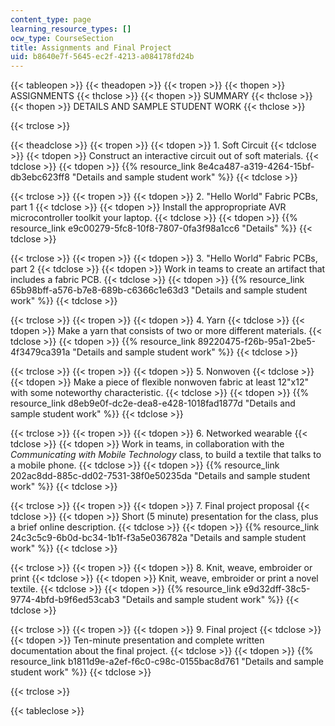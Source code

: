 ```yaml
---
content_type: page
learning_resource_types: []
ocw_type: CourseSection
title: Assignments and Final Project
uid: b8640e7f-5645-ec2f-4213-a084178fd24b
---
```


{{< tableopen >}}
{{< theadopen >}}
{{< tropen >}}
{{< thopen >}}
ASSIGNMENTS
{{< thclose >}}
{{< thopen >}}
SUMMARY
{{< thclose >}}
{{< thopen >}}
DETAILS AND SAMPLE STUDENT WORK
{{< thclose >}}

{{< trclose >}}

{{< theadclose >}}
{{< tropen >}}
{{< tdopen >}}
1\. Soft Circuit
{{< tdclose >}}
{{< tdopen >}}
Construct an interactive circuit out of soft materials.
{{< tdclose >}}
{{< tdopen >}}
{{% resource_link 8e4ca487-a319-4264-15bf-db3ebc623ff8 "Details and sample student work" %}}
{{< tdclose >}}

{{< trclose >}}
{{< tropen >}}
{{< tdopen >}}
2\. "Hello World" Fabric PCBs, part 1
{{< tdclose >}}
{{< tdopen >}}
Install the appropropriate AVR microcontroller toolkit your laptop.
{{< tdclose >}}
{{< tdopen >}}
{{% resource_link e9c00279-5fc8-10f8-7807-0fa3f98a1cc6 "Details" %}}
{{< tdclose >}}

{{< trclose >}}
{{< tropen >}}
{{< tdopen >}}
3\. "Hello World" Fabric PCBs, part 2
{{< tdclose >}}
{{< tdopen >}}
Work in teams to create an artifact that includes a fabric PCB.
{{< tdclose >}}
{{< tdopen >}}
{{% resource_link 65b98bff-a576-b7e8-689b-c6366c1e63d3 "Details and sample student work" %}}
{{< tdclose >}}

{{< trclose >}}
{{< tropen >}}
{{< tdopen >}}
4\. Yarn
{{< tdclose >}}
{{< tdopen >}}
Make a yarn that consists of two or more different materials.
{{< tdclose >}}
{{< tdopen >}}
{{% resource_link 89220475-f26b-95a1-2be5-4f3479ca391a "Details and sample student work" %}}
{{< tdclose >}}

{{< trclose >}}
{{< tropen >}}
{{< tdopen >}}
5\. Nonwoven
{{< tdclose >}}
{{< tdopen >}}
Make a piece of flexible nonwoven fabric at least 12"x12" with some noteworthy characteristic.
{{< tdclose >}}
{{< tdopen >}}
{{% resource_link d8eb9e0f-dc2e-dea8-e428-1018fad1877d "Details and sample student work" %}}
{{< tdclose >}}

{{< trclose >}}
{{< tropen >}}
{{< tdopen >}}
6\. Networked wearable
{{< tdclose >}}
{{< tdopen >}}
Work in teams, in collaboration with the _Communicating with Mobile Technology_ class, to build a textile that talks to a mobile phone.
{{< tdclose >}}
{{< tdopen >}}
{{% resource_link 202ac8dd-885c-dd02-7531-38f0e50235da "Details and sample student work" %}}
{{< tdclose >}}

{{< trclose >}}
{{< tropen >}}
{{< tdopen >}}
7\. Final project proposal
{{< tdclose >}}
{{< tdopen >}}
Short (5 minute) presentation for the class, plus a brief online description.
{{< tdclose >}}
{{< tdopen >}}
{{% resource_link 24c3c5c9-6b0d-bc34-1b1f-f3a5e036782a "Details and sample student work" %}}
{{< tdclose >}}

{{< trclose >}}
{{< tropen >}}
{{< tdopen >}}
8\. Knit, weave, embroider or print
{{< tdclose >}}
{{< tdopen >}}
Knit, weave, embroider or print a novel textile.
{{< tdclose >}}
{{< tdopen >}}
{{% resource_link e9d32dff-38c5-9774-4bfd-b9f6ed53cab3 "Details and sample student work" %}}
{{< tdclose >}}

{{< trclose >}}
{{< tropen >}}
{{< tdopen >}}
9\. Final project
{{< tdclose >}}
{{< tdopen >}}
Ten-minute presentation and complete written documentation about the final project.
{{< tdclose >}}
{{< tdopen >}}
{{% resource_link b1811d9e-a2ef-f6c0-c98c-0155bac8d761 "Details and sample student work" %}}
{{< tdclose >}}

{{< trclose >}}

{{< tableclose >}}